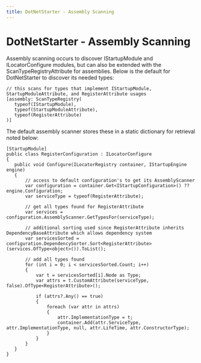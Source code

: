 ```yaml
---
title: DotNetStarter - Assembly Scanning
---
```

# DotNetStarter - Assembly Scanning

Assembly scanning occurs to discover IStartupModule and ILocatorConfigure modules,
 but can also be extended with the ScanTypeRegistryAttribute for assemblies. 
 Below is the default for DotNetStarter to discover its needed types:
 ```
 // this scans for types that implement IStartupModule, StartupModuleAttribute, and RegisterAttribute usages
[assembly: ScanTypeRegistry(
    typeof(IStartupModule),
    typeof(StartupModuleAttribute),
    typeof(RegisterAttribute)
)]
 ```
 The default assembly scanner stores these in a static dictionary for retrieval noted below:
 ```
[StartupModule]
public class RegisterConfiguration : ILocatorConfigure
{
    public void Configure(ILocatorRegistry container, IStartupEngine engine)
    {
        // access to default configuration's to get its AssemblyScanner
        var configuration = container.Get<IStartupConfiguration>() ?? engine.Configuration;
        var serviceType = typeof(RegisterAttribute);
        
        // get all types found for RegisterAttribute
        var services = configuration.AssemblyScanner.GetTypesFor(serviceType);

        // additional sorting used since RegisterAttribute inherits DependencyBaseAttribute which allows dependency system
        var servicesSorted = configuration.DependencySorter.Sort<RegisterAttribute>(services.OfType<object>()).ToList();

        // add all types found
        for (int i = 0; i < servicesSorted.Count; i++)
        {
            var t = servicesSorted[i].Node as Type;
            var attrs = t.CustomAttribute(serviceType, false).OfType<RegisterAttribute>();

            if (attrs?.Any() == true)
            {
                foreach (var attr in attrs)
                {
                    attr.ImplementationType = t;
                    container.Add(attr.ServiceType, attr.ImplementationType, null, attr.LifeTime, attr.ConstructorType);
                }
            }
        }
    }
}
 ```